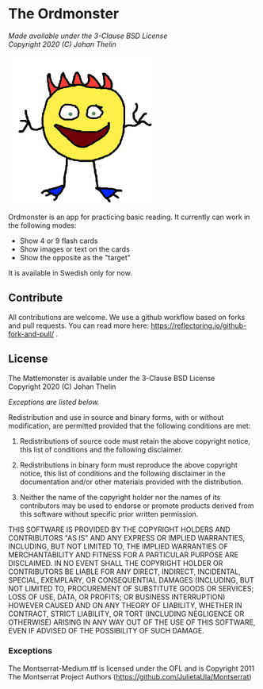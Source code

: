 # The Ordmonster

*Made available under the 3-Clause BSD License<br />
Copyright 2020 (C) Johan Thelin*

![](ordmonster/assets/images/logo-menu.png?raw=true)

Ordmonster is an app for practicing basic reading. It currently can work in the following modes:

- Show 4 or 9 flash cards
- Show images or text on the cards
- Show the opposite as the "target"

It is available in Swedish only for now. 

## Contribute

All contributions are welcome. We use a github workflow based on forks and pull requests. You can read more here: https://reflectoring.io/github-fork-and-pull/ .

## License

The Mattemonster is available under the 3-Clause BSD License<br />
Copyright 2020 (C) Johan Thelin

*Exceptions are listed below.*

Redistribution and use in source and binary forms, with or without modification, are permitted provided that the following conditions are met:

1. Redistributions of source code must retain the above copyright notice, this list of conditions and the following disclaimer.

2. Redistributions in binary form must reproduce the above copyright notice, this list of conditions and the following disclaimer in the documentation and/or other materials provided with the distribution.

3. Neither the name of the copyright holder nor the names of its contributors may be used to endorse or promote products derived from this software without specific prior written permission.

THIS SOFTWARE IS PROVIDED BY THE COPYRIGHT HOLDERS AND CONTRIBUTORS "AS IS" AND ANY EXPRESS OR IMPLIED WARRANTIES, INCLUDING, BUT NOT LIMITED TO, THE IMPLIED WARRANTIES OF MERCHANTABILITY AND FITNESS FOR A PARTICULAR PURPOSE ARE DISCLAIMED. IN NO EVENT SHALL THE COPYRIGHT HOLDER OR CONTRIBUTORS BE LIABLE FOR ANY DIRECT, INDIRECT, INCIDENTAL, SPECIAL, EXEMPLARY, OR CONSEQUENTIAL DAMAGES (INCLUDING, BUT NOT LIMITED TO, PROCUREMENT OF SUBSTITUTE GOODS OR SERVICES; LOSS OF USE, DATA, OR PROFITS; OR BUSINESS INTERRUPTION) HOWEVER CAUSED AND ON ANY THEORY OF LIABILITY, WHETHER IN CONTRACT, STRICT LIABILITY, OR TORT (INCLUDING NEGLIGENCE OR OTHERWISE) ARISING IN ANY WAY OUT OF THE USE OF THIS SOFTWARE, EVEN IF ADVISED OF THE POSSIBILITY OF SUCH DAMAGE.


### Exceptions

The Montserrat-Medium.ttf is licensed under the OFL and is Copyright 2011 The Montserrat Project Authors (https://github.com/JulietaUla/Montserrat)
